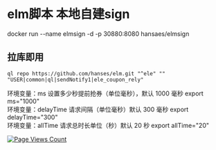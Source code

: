 # elm脚本 本地自建sign

docker run --name elmsign -d -p 30880:8080 hansaes/elmsign


## 拉库即用
```
ql repo https://github.com/hanses/elm.git "^ele" "" "USER|common|ql|sendNotify1|ele_coupon_rely"
```
环境变量：ms 设置多少秒提前抢券（单位毫秒），默认 1000 毫秒 export ms="1000" <br />
环境变量：delayTime 请求间隔（单位毫秒）默认 300 毫秒 export delayTime="300"  <br />
环境变量：allTime 请求总时长单位（秒）默认 20 秒 export allTime="20" <br />

[![Page Views Count](https://badges.toozhao.com/badges/01HCPMWWDQF3D4WM8Y3JRM1N09/green.svg)](https://badges.toozhao.com/stats/01HCPMWWDQF3D4WM8Y3JRM1N09 "Get your own page views count badge on badges.toozhao.com")
